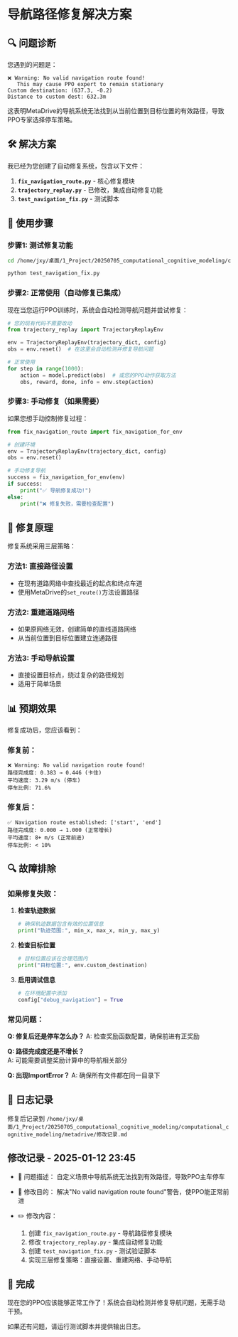 # 导航路径修复解决方案

## 🔍 问题诊断

您遇到的问题是：
```
❌ Warning: No valid navigation route found!
   This may cause PPO expert to remain stationary
Custom destination: (637.3, -0.2)
Distance to custom dest: 632.3m
```

这表明MetaDrive的导航系统无法找到从当前位置到目标位置的有效路径，导致PPO专家选择停车策略。

## 🛠️ 解决方案

我已经为您创建了自动修复系统，包含以下文件：

1. **`fix_navigation_route.py`** - 核心修复模块
2. **`trajectory_replay.py`** - 已修改，集成自动修复功能  
3. **`test_navigation_fix.py`** - 测试脚本

## 🚀 使用步骤

### 步骤1: 测试修复功能

```bash
cd /home/jxy/桌面/1_Project/20250705_computational_cognitive_modeling/computational_cognitive_modeling/metadrive/a_scen_env/

python test_navigation_fix.py
```

### 步骤2: 正常使用（自动修复已集成）

现在当您运行PPO训练时，系统会自动检测导航问题并尝试修复：

```python
# 您的现有代码不需要改动
from trajectory_replay import TrajectoryReplayEnv

env = TrajectoryReplayEnv(trajectory_dict, config)
obs = env.reset()  # 在这里会自动检测并修复导航问题

# 正常使用
for step in range(1000):
    action = model.predict(obs)  # 或您的PPO动作获取方法
    obs, reward, done, info = env.step(action)
```

### 步骤3: 手动修复（如果需要）

如果您想手动控制修复过程：

```python
from fix_navigation_route import fix_navigation_for_env

# 创建环境
env = TrajectoryReplayEnv(trajectory_dict, config)
obs = env.reset()

# 手动修复导航
success = fix_navigation_for_env(env)
if success:
    print("✅ 导航修复成功!")
else:
    print("❌ 修复失败，需要检查配置")
```

## 🔧 修复原理

修复系统采用三层策略：

### 方法1: 直接路径设置
- 在现有道路网络中查找最近的起点和终点车道
- 使用MetaDrive的`set_route()`方法设置路径

### 方法2: 重建道路网络  
- 如果原网络无效，创建简单的直线道路网络
- 从当前位置到目标位置建立连通路径

### 方法3: 手动导航设置
- 直接设置目标点，绕过复杂的路径规划
- 适用于简单场景

## 📊 预期效果

修复成功后，您应该看到：

### 修复前：
```
❌ Warning: No valid navigation route found!
路径完成度: 0.383 → 0.446 (卡住)
平均速度: 3.29 m/s (停车)
停车比例: 71.6%
```

### 修复后：
```
✅ Navigation route established: ['start', 'end']
路径完成度: 0.000 → 1.000 (正常增长)
平均速度: 8+ m/s (正常前进)
停车比例: < 10%
```

## 🔍 故障排除

### 如果修复失败：

1. **检查轨迹数据**
   ```python
   # 确保轨迹数据包含有效的位置信息
   print("轨迹范围:", min_x, max_x, min_y, max_y)
   ```

2. **检查目标位置**
   ```python
   # 目标位置应该在合理范围内
   print("目标位置:", env.custom_destination)
   ```

3. **启用调试信息**
   ```python
   # 在环境配置中添加
   config["debug_navigation"] = True
   ```

### 常见问题：

**Q: 修复后还是停车怎么办？**
A: 检查奖励函数配置，确保前进有正奖励

**Q: 路径完成度还是不增长？**  
A: 可能需要调整奖励计算中的导航相关部分

**Q: 出现ImportError？**
A: 确保所有文件都在同一目录下

## 📝 日志记录

修复后记录到 `/home/jxy/桌面/1_Project/20250705_computational_cognitive_modeling/computational_cognitive_modeling/metadrive/修改记录.md`

## 修改记录 - 2025-01-12 23:45

- 🐛 问题描述：
  自定义场景中导航系统无法找到有效路径，导致PPO主车停车

- 🎯 修改目的：
  解决"No valid navigation route found"警告，使PPO能正常前进

- ✏️ 修改内容：
  1. 创建 `fix_navigation_route.py` - 导航路径修复模块
  2. 修改 `trajectory_replay.py` - 集成自动修复功能  
  3. 创建 `test_navigation_fix.py` - 测试验证脚本
  4. 实现三层修复策略：直接设置、重建网络、手动导航

## 🎉 完成

现在您的PPO应该能够正常工作了！系统会自动检测并修复导航问题，无需手动干预。

如果还有问题，请运行测试脚本并提供输出日志。 